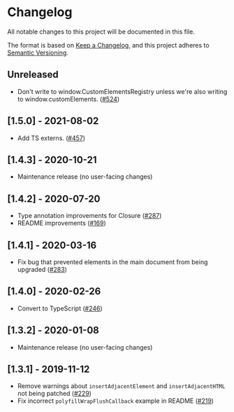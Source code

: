 # Changelog

All notable changes to this project will be documented in this file.

The format is based on [Keep a Changelog](https://keepachangelog.com/en/1.0.0/),
and this project adheres to [Semantic Versioning](https://semver.org/spec/v2.0.0.html).

<!-- ## Unreleased -->

## Unreleased

- Don't write to window.CustomElementsRegistry unless we're also writing to window.customElements. ([#524](https://github.com/webcomponents/polyfills/pull/524))

## [1.5.0] - 2021-08-02

- Add TS externs. ([#457](https://github.com/webcomponents/polyfills/pull/457))

## [1.4.3] - 2020-10-21

- Maintenance release (no user-facing changes)

## [1.4.2] - 2020-07-20

- Type annotation improvements for Closure ([#287](https://github.com/webcomponents/polyfills/pull/287))
- README improvements ([#169](https://github.com/webcomponents/polyfills/pull/169))

## [1.4.1] - 2020-03-16

- Fix bug that prevented elements in the main document from being upgraded
  ([#283](https://github.com/webcomponents/polyfills/pull/283))

## [1.4.0] - 2020-02-26

- Convert to TypeScript
  ([#246](https://github.com/webcomponents/polyfills/pull/246))

## [1.3.2] - 2020-01-08

- Maintenance release (no user-facing changes)

## [1.3.1] - 2019-11-12

- Remove warnings about `insertAdjacentElement` and `insertAdjacentHTML` not
  being patched ([#229](https://github.com/webcomponents/polyfills/pull/229))
- Fix incorrect `polyfillWrapFlushCallback` example in README
  ([#219](https://github.com/webcomponents/polyfills/pull/219))
